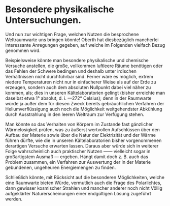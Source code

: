 Besondere physikalische Untersuchungen.
=======================================

Und nun zur wichtigen Frage, welchen Nutzen die besprochene
Weltraumwarte uns bringen könnte! Oberth hat diesbezüglich
mancherlei interessante Anregungen gegeben, auf welche
im Folgenden vielfach Bezug genommen wird.

Beispielsweise könnte man besondere physikalische und chemische
Versuche anstellen, die große, vollkommen luftleere Räume
benötigen oder das Fehlen der Schwere bedingen und deshalb
unter irdischen Verhältnissen nicht durchführbar sind.
Ferner wäre es möglich, extrem niedere Temperaturen nicht
nur in einfacherer Weise als auf der Erde zu erzeugen, sondern
auch dem absoluten Nullpunkt dabei viel näher zu
kommen, als; dies in unseren Kältelaboratorien gelingt (bisher
erreichte man daselbst etwa 1° absolut, d. i. —272° Celsius);
denn in der Raumwarte würde ja außer dem für diesen
Zweck bereits gebräuchlichen Verfahren der Heliumverflüssigung
auch noch die Möglichkeit weitgehendster Abkühlung durch
Ausstrahlung in den leeren Weltraum zur Verfügung
stehen.

Man könnte so das Verhalten von Körpern im Zustande fast
gänzlicher Wärmelosigkeit prüfen, was zu äußerst wertvollen
Aufschlüssen über den Aufbau der Materie sowie über die Natur
der Elektrizität und der Wärme führen dürfte, wie die in unseren
Kältelaboratorien bisher vorgenommenen derartigen Versuche
erwarten lassen. Daraus aber würde sich in weiterer Folge
wahrscheinlich auch praktischer Nutzen —— vielleicht sogar in großartigstem
Ausmaß — ergeben. Hängt damit doch z. B. auch das
Problem zusammen, ein Verfahren zur Auswertung der in der
Materie gebundenen, ungeheuren Energiemengen zu finden.

Schließlich könnte, mit Rücksicht auf die besonderen Möglichkeiten,
welche eine Raumwarte bieten Würde, vermutlich auch
die Frage des Polarlichtes, dann gewisser kosmischer Strahlen und
mancher anderer noch nicht Völlig aufgeklärter Naturerscheinungen
einer endgültigen Lösung zugeführt werden.

